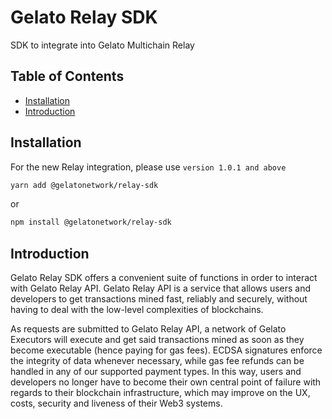 # Gelato Relay SDK <!-- omit in toc -->

SDK to integrate into Gelato Multichain Relay
<br/>

## Table of Contents <!-- omit in toc -->

- [Installation](#installation)
- [Introduction](#introduction)

## Installation

For the new Relay integration, please use `version 1.0.1 and above`

```bash
yarn add @gelatonetwork/relay-sdk
```

or

```bash
npm install @gelatonetwork/relay-sdk
```

## Introduction

Gelato Relay SDK offers a convenient suite of functions in order to interact with Gelato Relay API.
Gelato Relay API is a service that allows users and developers to get transactions mined fast, reliably and securely, without having to deal with the low-level complexities of blockchains.

As requests are submitted to Gelato Relay API, a network of Gelato Executors will execute and get said transactions mined as soon as they become executable (hence paying for gas fees). ECDSA signatures enforce the integrity of data whenever necessary, while gas fee refunds can be handled in any of our supported payment types. In this way, users and developers no longer have to become their own central point of failure with regards to their blockchain infrastructure, which may improve on the UX, costs, security and liveness of their Web3 systems.
